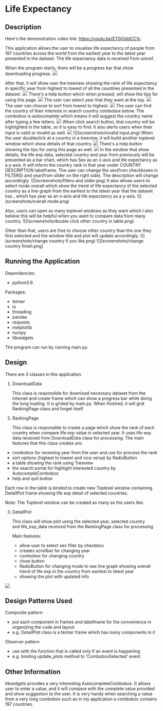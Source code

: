 #  Life Expectancy
## Description
Here's the demonstration video link: https://youtu.be/ETGjOddCC1c

This application allows the user to visualise life expectancy of people from 197 countries across the world
from the earliest year to the latest year presented in the dataset. 
The life expectancy data is received from unicef. 

When the program starts, there will be a progress bar that show downloading progress.
![](screenshots/Download.png)

After that, it will show user the treeview showing the rank of life expectancy in specific year from highest to lowest
of all the countries presented in the dataset.
![](screenshots/Ranking_page.png)
There's a help button which when pressed, will show the tips for using this page.
![](screenshots/help.png)
The user can select year that they want at the top.
![](screenshots/Select_year.png)
 The user can choose to sort from lowest to highest.
![](screenshots/sort.png)
The user can find the country of their interests in search country combobox below.
The combobox is autocomplete which means it will suggest the country name after typing a few letters.
![](screenshots/Search.png)
When click search button, that country will be highlighted in the table, so it is easy to find.
It also alerts users when their input is valid or invalid as well.
![](screenshots/highlight.png)
![](screenshots/invalid input.png)
When the user doubleclick at a country in a treeview, 
it will build another toplevel window which show details of that country.
![](screenshots/detail.png)
There's a help button showing the tips for using this page as well.
![](screenshots/help2.png)
In the window that show details, the life exp data, selected country and year
from previously will be presented as a bar chart, which has Sex as an x-axis and life expectancy 
as a y-axis. It will inform the country rank in that year under COUNTRY DESCRIPTION labelframe.
The user can change the sex(from checkboxes in FILTERS) and year(from slider on the right side).
The description will change accordingly.
![](screenshots/filters and slider.png)
It also allows users to select mode overall which show the trend of life expectancy 
of the selected country as a line graph from the earliest to the latest year that the dataset has
, which has year as an x-axis and life expectancy as a y-axis.
![](screenshots/overall mode.png)


Also, users can open as many toplevel windows as they want which I also believe this will be 
helpful when you want to compare data from many country. 
![](screenshots/double click other country in table.png)

Other than that, users are free to choose other country than the one they first selected and 
the window title and plot will update accordingly.
![](screenshots/change country if you like.png)
![](screenshots/change country finish.png)


## Running the Application
Dependencies:
- python3.9

Packages:
- tkinter
- io
- threading
- pandas
- requests
- matplotlib
- numpy
- ttkwidgets

The program can run by running main.py.

 
## Design
There are 3 classes in this application.
1. DownloadData 

    This class is responsible for download necessary dataset from the internet
and create frame which can show a progress bar while doing the long loading.
It is grided by main.py. When finished, it will grid RankingPage class and forget itself.


2. RankingPage

    This class is responsible to create a page which show the rank of each country 
when compare life exp value in selected year. It uses life exp data received from
DownloadData class for processing.
The main features that this class creates are: 
- combobox for receiving year from the user and use for process the rank
- sort options (highest to lowest and vice versa) by RadioButton
- a table showing the rank using Treeview
- the search portal for highlight interested country by AutocompleCombobox
- help and quit button

Each row in the table is binded to create new Toplevel window containing DetailPlot frame 
showing life exp detail of selected countries.

Note: The Toplevel window can be created as many as the users like.

3. DetailPlot

    This class will show plot using the selected year, selected country  
and life_exp_data received from the RankingPage class for processing 

   Main features:
    - allow user to select sex filter by checkbox
    - creates scrollbar for changing year
    - combobox for changing country
    - close button
    - RadioButton for changing mode to see line graph showing 
   overall trend of life exp in the country from earliest to latest year
    - showing the plot with updated info

![](screenshots/uml.png)

## Design Patterns Used
Composite pattern 
- put each component in frames and labelframe for the convenience in organizing the code and layout
- e.g. DetailPlot class is a tkinter frame which has many components in it

Observer pattern 
- use with the function that is called only if an event is happening 
- e.g. binding update_plots method to 'ComboboxSelected' event.
 
## Other Information
ttkwidgets provides a very interesting AutocompleteCombobox. It allows user to enter a value, and it will
compare with the complete value provided and show suggestion to the user. It is very handy when searching a value
from a very long combobox such as in my application a combobox contains 197 countries.
